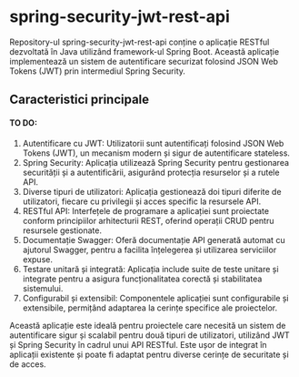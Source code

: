 # spring-security-jwt-rest-api
Repository-ul spring-security-jwt-rest-api conține o aplicație RESTful dezvoltată în Java utilizând framework-ul Spring Boot. Această aplicație implementează un sistem de autentificare securizat folosind JSON Web Tokens (JWT) prin intermediul Spring Security.

## Caracteristici principale

#### TO DO:
1. Autentificare cu JWT: Utilizatorii sunt autentificați folosind JSON Web Tokens (JWT), un mecanism modern și sigur de autentificare stateless.
2. Spring Security: Aplicația utilizează Spring Security pentru gestionarea securității și a autentificării, asigurând protecția resurselor și a rutele API.
3. Diverse tipuri de utilizatori: Aplicația gestionează doi tipuri diferite de utilizatori, fiecare cu privilegii și acces specific la resursele API.
4. RESTful API: Interfețele de programare a aplicației sunt proiectate conform principiilor arhitecturii REST, oferind operații CRUD pentru resursele gestionate.
5. Documentație Swagger: Oferă documentație API generată automat cu ajutorul Swagger, pentru a facilita înțelegerea și utilizarea serviciilor expuse.
6. Testare unitară și integrată: Aplicația include suite de teste unitare și integrate pentru a asigura funcționalitatea corectă și stabilitatea sistemului.
7. Configurabil și extensibil: Componentele aplicației sunt configurabile și extensibile, permițând adaptarea la cerințe specifice ale proiectelor.

  Această aplicație este ideală pentru proiectele care necesită un sistem de autentificare sigur și scalabil pentru două tipuri de utilizatori, utilizând JWT și Spring Security în cadrul unui API RESTful. Este ușor de integrat în aplicații existente și poate fi adaptat pentru diverse cerințe de securitate și de acces.

